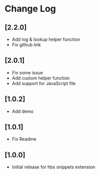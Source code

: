# Change Log

## [2.2.0]

- Add log & lookup helper function
- Fix github link

## [2.0.1]

- Fix some issue
- Add custom helper function
- Add support for JavaScript file

## [1.0.2]

- Add demo

## [1.0.1]

- Fix Readme

## [1.0.0]

- Initial release for hbs snippets extension

